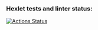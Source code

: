### Hexlet tests and linter status:
[![Actions Status](https://github.com/KvDmtr/frontend-project-11/actions/workflows/hexlet-check.yml/badge.svg)](https://github.com/KvDmtr/frontend-project-11/actions)